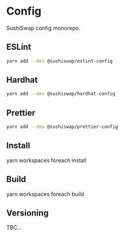 # Config

SushiSwap config monorepo.

## ESLint

```sh
yarn add --dev @sushiswap/eslint-config
```

## Hardhat

```sh
yarn add --dev @sushiswap/hardhat-config
```

## Prettier

```sh
yarn add --dev @sushiswap/prettier-config
```

## Install

yarn workspaces foreach install

## Build

yarn workspaces foreach build

## Versioning

TBC...